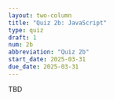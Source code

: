 ```yaml
---
layout: two-column
title: "Quiz 2b: JavaScript"
type: quiz
draft: 1
num: 2b
abbreviation: "Quiz 2b"
start_date: 2025-03-31
due_date: 2025-03-31
---
```


TBD